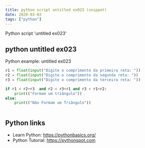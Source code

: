 ```yaml
---
title: python script untitled ex023 (snippet)
date: 2020-03-03
tags: ["python"]
---
```

Python script 'untitled ex023'


## python untitled ex023

Python example: untitled ex023

```python
r1 = float(input("Digite o comprimento da primeira reta: "))
r2 = float(input("Digite o comprimento da segunda reta: "))
r3 = float(input("Digite o comprimento da terceira reta: "))

if r1 < r2+r3  and r2 < r3+r1 and r3 < r1+r2:
    print(("Formam um triângulo"))
else:
    print(("Não Formam um Triângulo"))



```

## Python links

- Learn Python: https://pythonbasics.org/
- Python Tutorial: https://pythonspot.com
